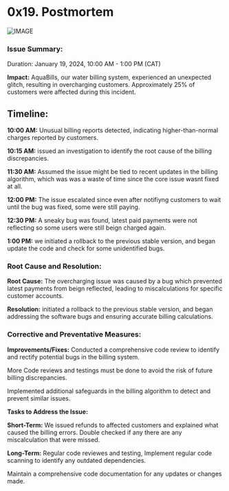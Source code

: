 # 0x19. Postmortem
![IMAGE](https://telegra.ph/file/4fa5489ef42aca17344d8.gif?raw=true)
### Issue Summary:

Duration: January 19, 2024, 10:00 AM - 1:00 PM (CAT)

**Impact:** AquaBills, our water billing system, experienced an unexpected glitch, resulting in overcharging customers. Approximately 25% of customers were affected during this incident.

## Timeline:

**10:00 AM:** Unusual billing reports detected, indicating higher-than-normal charges reported by customers.

**10:15 AM:** issued an investigation to identify the root cause of the billing discrepancies.

**11:30 AM:** Assumed the issue might be tied to recent updates in the billing algorithm, which was was a waste of time since the core issue wasnt fixed at all.

**12:00 PM:** The issue escalated since even after notifiyng customers to wait until the bug was fixed, some were still paying.

**12:30 PM:** A sneaky bug was found, latest paid payments were not reflecting so some users were still beign charged again.

**1:00 PM:** we initiated a rollback to the previous stable version, and began update the code and check for some unidentified bugs.

### Root Cause and Resolution:

**Root Cause:** The overcharging issue was caused by a bug which prevented latest payments from beign reflected, leading to miscalculations for specific customer accounts.

**Resolution:** initiated a rollback to the previous stable version, and began addressing the software bugs and ensuring accurate billing calculations.

### **Corrective and Preventative Measures:**

**Improvements/Fixes:**
Conducted a comprehensive code review to identify and rectify potential bugs in the billing system.

More Code reviews and testings must be done to avoid the risk of future billing discrepancies.

Implemented additional safeguards in the billing algorithm to detect and prevent similar issues.

**Tasks to Address the Issue:**

**Short-Term:**
We issued refunds to affected customers and explained what caused the billing errors.
Double checked if any there are any miscalculation that were missed.

**Long-Term:** Regular code reviewes and testing,
Implement regular code scanning to identify any outdated dependencies.

Maintain a comprehensive code documentation for any updates or changes made.